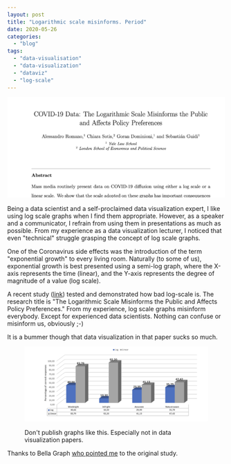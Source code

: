 ```yaml
---
layout: post
title: "Logarithmic scale misinforms. Period"
date: 2020-05-26
categories: 
  - "blog"
tags: 
  - "data-visualisation"
  - "data-visualization"
  - "dataviz"
  - "log-scale"
---
```


![](/assets/images/2020/05/image-1.png?w=1024)

Being a data scientist and a self-proclaimed data visualization expert, I like using log scale graphs when I find them appropriate. However, as a speaker and a communicator, I refrain from using them in presentations as much as possible. From my experience as a data visualization lecturer, I noticed that even "technical" struggle grasping the concept of log scale graphs. 

One of the Coronavirus side effects was the introduction of the term "exponential growth" to every living room. Naturally (to some of us), exponential growth is best presented using a semi-log graph, where the X-axis represents the time (linear), and the Y-axis represents the degree of magnitude of a value (log scale). 

A recent study ([link](https://papers.ssrn.com/sol3/papers.cfm?abstract_id=3588511)) tested and demonstrated how bad log-scale is. The research title is "The Logarithmic Scale Misinforms the Public and Affects Policy Preferences." From my experience, log scale graphs misinform everybody. Except for experienced data scientists. Nothing can confuse or misinform us, obviously ;-)

It is a bummer though that data visualization in that paper sucks so much.

<figure>

![](/assets/images/2020/05/image-2.png?w=1024)

<figcaption>

Don't publish graphs like this. Especially not in data visualization papers.

</figcaption>

</figure>

Thanks to Bella Graph [who pointed me](https://www.linkedin.com/feed/update/urn:li:activity:6670974053840363521/?commentUrn=urn%3Ali%3Acomment%3A\(activity%3A6670973905131339776%2C6670973968515645440\)) to the original study.
